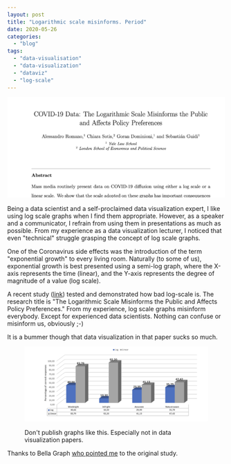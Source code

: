 ```yaml
---
layout: post
title: "Logarithmic scale misinforms. Period"
date: 2020-05-26
categories: 
  - "blog"
tags: 
  - "data-visualisation"
  - "data-visualization"
  - "dataviz"
  - "log-scale"
---
```


![](/assets/images/2020/05/image-1.png?w=1024)

Being a data scientist and a self-proclaimed data visualization expert, I like using log scale graphs when I find them appropriate. However, as a speaker and a communicator, I refrain from using them in presentations as much as possible. From my experience as a data visualization lecturer, I noticed that even "technical" struggle grasping the concept of log scale graphs. 

One of the Coronavirus side effects was the introduction of the term "exponential growth" to every living room. Naturally (to some of us), exponential growth is best presented using a semi-log graph, where the X-axis represents the time (linear), and the Y-axis represents the degree of magnitude of a value (log scale). 

A recent study ([link](https://papers.ssrn.com/sol3/papers.cfm?abstract_id=3588511)) tested and demonstrated how bad log-scale is. The research title is "The Logarithmic Scale Misinforms the Public and Affects Policy Preferences." From my experience, log scale graphs misinform everybody. Except for experienced data scientists. Nothing can confuse or misinform us, obviously ;-)

It is a bummer though that data visualization in that paper sucks so much.

<figure>

![](/assets/images/2020/05/image-2.png?w=1024)

<figcaption>

Don't publish graphs like this. Especially not in data visualization papers.

</figcaption>

</figure>

Thanks to Bella Graph [who pointed me](https://www.linkedin.com/feed/update/urn:li:activity:6670974053840363521/?commentUrn=urn%3Ali%3Acomment%3A\(activity%3A6670973905131339776%2C6670973968515645440\)) to the original study.
